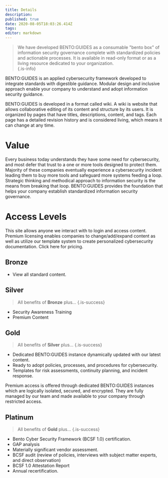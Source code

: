 ```yaml
---
title: Details
description: 
published: true
date: 2020-08-05T18:03:26.414Z
tags: 
editor: markdown
---
```


> We have developed BENTO:GUIDES as a consumable "bento box" of information security governance complete with standardized policies and actionable processes. It is available in read-only format or as a living resource dedicated to your organization.  
{.is-info}

BENTO:GUIDES is an applied cybersecurity framework developed to integrate standards with digestible guidance. Modular design and inclusive approach enable your company to understand and adopt information security guidance. 

BENTO:GUIDES is developed in a format called wiki. A wiki is website that allows collaborative editing of its content and structure by its users.  It is organized by pages that have titles, descriptions, content, and tags. Each page has a detailed revision history and is considered living, which means it can change at any time.

# Value

Every business today understands they have some need for cybersecurity, and most defer that trust to a one or more tools designed to protect them.  Majority of these companies eventually experience a cybersecurity incident leading them to buy more tools and safeguard more systems feeding a loop. Strategic thinking and methodical approach to information security is the means from breaking that loop. BENTO:GUIDES provides the foundation that helps your company establish standardized information security governance.  

# Access Levels

This site allows anyone we interact with to login and access content.  Premium licensing enables companies to change/add/expand content as well as utilize our template system to create personalized cybersecurity documentation.  Click here for pricing.

## Bronze 

- View all standard content.

## Silver 

> All benefits of **Bronze** plus...
{.is-success}

- Security Awareness Training
- Premium Content

## Gold 

> All benefits of **Silver** plus...
{.is-success}

- Dedicated BENTO:GUIDES instance dynamically updated with our latest content.
- Ready to adopt policies, processes, and procedures for cybersecurity.
- Templates for risk assessments, continuity planning, and incident response.

Premium access is offered through dedicated BENTO:GUIDES instances which are logically isolated, secured, and encrypted. They are fully managed by our team and made available to your company through restricted access.  

## Platinum 

> All benefits of **Gold** plus...
{.is-success}

- Bento Cyber Security Framework (BCSF 1.0) certification.
- GAP analysis
- Materially significant vendor assessment.
- BCSF audit (review of policies, interviews with subject matter experts, and direct observation)
- BCSF 1.0 Attestation Report
- Annual recertification.